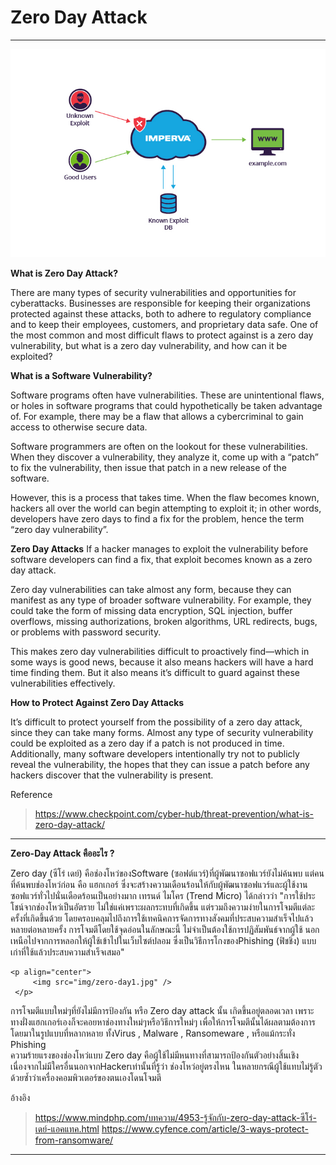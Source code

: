 # Zero Day Attack
- - -

<p align="center">
         <img src="img/zero-day.jpg" />
     </p>
     
**What is Zero Day Attack?**

  There are many types of security vulnerabilities and opportunities for cyberattacks. Businesses are responsible for keeping their organizations protected against these attacks, both to adhere to regulatory compliance and to keep their employees, customers, and proprietary data safe. One of the most common and most difficult flaws to protect against is a zero day vulnerability, but what is a zero day vulnerability, and how can it be exploited?

**What is a Software Vulnerability?**

  Software programs often have vulnerabilities. These are unintentional flaws, or holes in software programs that could hypothetically be taken advantage of. For example, there may be a flaw that allows a cybercriminal to gain access to otherwise secure data.

  Software programmers are often on the lookout for these vulnerabilities. When they discover a vulnerability, they analyze it, come up with a “patch” to fix the vulnerability, then issue that patch in a new release of the software.

  However, this is a process that takes time. When the flaw becomes known, hackers all over the world can begin attempting to exploit it; in other words, developers have zero days to find a fix for the problem, hence the term “zero day vulnerability”.

**Zero Day Attacks**
  If a hacker manages to exploit the vulnerability before software developers can find a fix, that exploit becomes known as a zero day attack.

  Zero day vulnerabilities can take almost any form, because they can manifest as any type of broader software vulnerability. For example, they could take the form of missing data encryption, SQL injection, buffer overflows, missing authorizations, broken algorithms, URL redirects, bugs, or problems with password security.

  This makes zero day vulnerabilities difficult to proactively find—which in some ways is good news, because it also means hackers will have a hard time finding them. But it also means it’s difficult to guard against these vulnerabilities effectively.

**How to Protect Against Zero Day Attacks**

  It’s difficult to protect yourself from the possibility of a zero day attack, since they can take many forms. Almost any type of security vulnerability could be exploited as a zero day if a patch is not produced in time. Additionally, many software developers intentionally try not to publicly reveal the vulnerability, the hopes that they can issue a patch before any hackers discover that the vulnerability is present.

Reference 
> https://www.checkpoint.com/cyber-hub/threat-prevention/what-is-zero-day-attack/

- - -

**Zero-Day Attack คืออะไร ?**

   Zero day (ซีโร่ เดย์) คือช่องโหว่ของSoftware (ซอฟต์แวร์)ที่ผู้พัฒนาซอฟแวร์ยังไม่ค้นพบ แต่คนที่ค้นพบช่องโหว่ก่อน คือ แฮกเกอร์ ซึ่งจะสร้างความเดือนร้อนให้กับผู้พัฒนาซอฟแวร์และผู้ใช้งานซอฟแวร์ทั่วไปนั่นเดือดร้อนเป็นอย่างมาก 
   เทรนด์ ไมโคร (Trend Micro) ได้กล่าวว่า "การใช้ประโชน์จากช่องโหว่เป็นอัตราย ไม่ใช่แค่เพราะผลกระทบที่เกิดขึ้น แต่รวมถึงความง่ายในการโจมตีแต่ละครั้งที่เกิดขึ้นด้วย โดยครอบคลุมไปถึงการใช้เทคนิคการจัดการทางสังคมที่ประสบความสำเร็จไปแล้วหลายต่อหลายครั้ง การโจมตีโดยใช้จุดอ่อนในลักษณะนี้ ไม่จำเป็นต้องใช้การปฏิสัมพันธ์จากผู้ใช้ นอกเหนือไปจากการหลอกให้ผู้ใช้เข้าไปในเว็บไซต์ปลอม ซึ่งเป็นวิธีการโกงของPhishing (ฟิชชิ่ง)  แบบเก่าที่ใช้แล้วประสบความสำเร็จเสมอ"

    <p align="center">
         <img src="img/zero-day1.jpg" />
     </p>

   การโจมตีแบบใหม่ๆที่ยังไม่มีการป้องกัน หรือ Zero day attack นั้น เกิดขึ้นอยู่ตลอดเวลา เพราะทางฝั่งแฮกเกอร์เองก็จะคอยหาช่องทางใหม่ๆหรือวิธีการใหม่ๆ เพื่อให้การโจมตีนั้นได้ผลตามต้องการ โดยมาในรูปแบบที่หลากหลาย ทั้งVirus , Malware , Ransomeware , หรือแม้กระทั่ง Phishing  
   ความร้ายแรงของช่องโหว่แบบ Zero day คือผู้ใช้ไม่มีหนทางที่สามารถป้องกันตัวอย่างสิ้นเชิง เนื่องจากไม่มีใครอื่นนอกจากHackerเท่านั้นที่รู้ว่า ช่องโหว่อยู่ตรงไหน ในหลายกรณีผู้ใช้แทบไม่รู้ตัวด้วยซ้ำว่าเครื่องคอมพิวเตอร์ของตนเองโดนโจมตี

   อ้างอิง 
> https://www.mindphp.com/บทความ/4953-รู้จักกับ-zero-day-attack-ซีโร่-เดย์-แอคแทค.html
> https://www.cyfence.com/article/3-ways-protect-from-ransomware/

- - -
